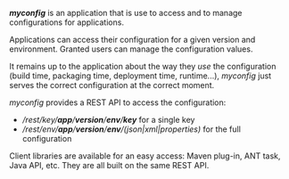 _**myconfig**_ is an application that is use to access and to manage configurations for applications.

Applications can access their configuration for a given version and environment. Granted users can manage the configuration values.

It remains up to the application about the way they _use_ the configuration (build time, packaging time, deployment time, runtime...), _myconfig_ just serves the correct configuration at the correct moment.

_myconfig_ provides a REST API to access the configuration:
* _/rest/key/**app**/**version**/**env**/**key**_ for a single key
* _/rest/env/**app**/**version**/**env**/(json|xml|properties)_ for the full configuration

Client libraries are available for an easy access: Maven plug-in, ANT task, Java API, etc. They are all built on the same REST API.


